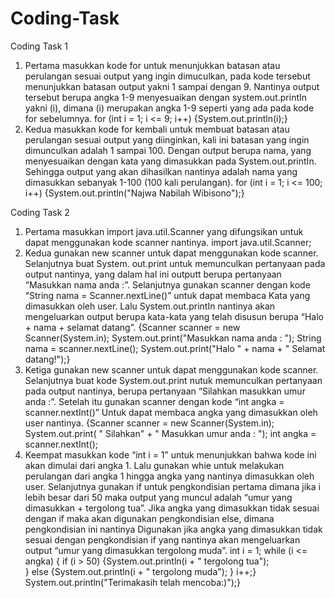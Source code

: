 # Coding-Task
Coding Task 1
1. Pertama masukkan kode for untuk menunjukkan batasan atau perulangan  sesuai output yang ingin dimuculkan, pada kode tersebut menunjukkan batasan output yakni 1 sampai dengan  9. Nantinya output tersebut berupa angka 1-9 menyesuaikan dengan system.out.printIn yakni (i), dimana (i) merupakan angka 1-9 seperti yang ada pada kode for sebelumnya.
for (int i = 1; i <= 9; i++) {System.out.println(i);}
2. Kedua masukkan kode for kembali untuk membuat batasan atau perulangan sesuai output yang diinginkan, kali ini batasan yang ingin dimunculkan adalah 1 sampai 100. Dengan output berupa nama, yang menyesuaikan dengan kata yang dimasukkan pada System.out.printIn. Sehingga output yang akan dihasilkan nantinya adalah nama yang dimasukkan sebanyak 1-100 (100 kali perulangan). 
for (int i = 1; i <= 100; i++) {System.out.println("Najwa Nabilah Wibisono");}

Coding Task 2
1. Pertama masukkan import java.util.Scanner yang difungsikan untuk dapat menggunakan kode scanner nantinya.
   import java.util.Scanner;
3. Kedua gunakan new scanner untuk dapat menggunakan kode scanner. Selanjutnya buat System. out.print untuk memunculkan pertanyaan  pada output nantinya, yang dalam hal ini outputt berupa pertanyaan “Masukkan nama anda :”. Selanjutnya gunakan scanner dengan kode “String nama = Scanner.nextLine()” untuk dapat membaca Kata yang dimasukkan oleh user. Lalu System.out.printIn nantinya akan mengeluarkan output berupa kata-kata yang telah disusun berupa “Halo + nama + selamat datang”. 
{Scanner scanner = new Scanner(System.in);
   System.out.print("Masukkan nama anda : ");
   String nama = scanner.nextLine();
   System.out.print("Halo " + nama + " Selamat datang!");} 
3. Ketiga gunakan new scanner untuk dapat menggunakan kode scanner. Selanjutnya buat kode System.out.print nutuk memunculkan pertanyaan pada output nantinya, berupa pertanyaan “Silahkan masukkan umur anda :”.  Setelah itu gunakan scanner dengan kode “int angka = scanner.nextInt()” Untuk dapat membaca angka yang dimasukkan oleh user nantinya. 
{Scanner scanner = new Scanner(System.in);
   System.out.print(
           " Silahkan" +
           " Masukkan umur anda : ");
   int angka = scanner.nextInt();
4. Keempat masukkan kode “int i = 1” untuk menunjukkan bahwa kode ini akan dimulai dari angka 1. Lalu gunakan whie untuk melakukan perulangan dari angka 1 hingga angka yang nantinya dimasukkan oleh user. Selanjutnya gunakan if untuk pengkondisian pertama dimana jika i lebih besar dari 50 maka output yang muncul adalah “umur yang dimasukkan + tergolong tua”. Jika angka yang dimasukkan tidak sesuai dengan if maka akan digunakan pengkondisian else, dimana pengkondisian ini nantinya Digunakan jika angka yang dimasukkan tidak sesuai dengan pengkondisian if yang nantinya akan mengeluarkan output “umur yang dimasukkan tergolong muda”.
int i = 1;
   while (i <= angka) {
       if (i > 50) {System.out.println(i + " tergolong tua");\
       } else {System.out.println(i + " tergolong muda");
}
       i++;}
   System.out.println("Terimakasih telah mencoba:)");}

